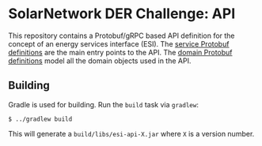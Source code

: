 # SolarNetwork DER Challenge: API

This repository contains a Protobuf/gRPC based API definition for the concept of an energy services
interface (ESI). The [service Protobuf definitions][proto-service] are the main entry points to the
API. The [domain Protobuf definitions][proto-domain] model all the domain objects used in the API.

## Building

Gradle is used for building. Run the `build` task via `gradlew`:

	$ ../gradlew build

This will generate a `build/libs/esi-api-X.jar` where `X` is a version number.

[proto-domain]: src/main/proto/solarnetwork/esi/domain
[proto-service]: src/main/proto/solarnetwork/esi/service
